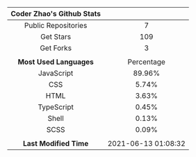 | **Coder Zhao's Github Stats** | |
|:-:|:-:|
| Public Repositories | 7 |
| Get Stars | 109 |
| Get Forks | 3 |
| | |
| **Most Used Languages** | Percentage |
| JavaScript | 89.96% |
| CSS | 5.74% |
| HTML | 3.63% |
| TypeScript | 0.45% |
| Shell | 0.13% |
| SCSS | 0.09% |
| | |
| **Last Modified Time** | 2021-06-13 01:08:32 |